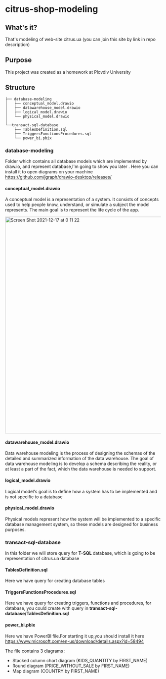 # citrus-shop-modeling

## What's it?

That's modeling of web-site citrus.ua (you can join this site by link in repo description) 

## Purpose 

This project was created as a homework at Plovdiv University

## Structure 

```
├── database-modeling                    
│   ├── conceptual_model.drawio         
│   ├── datawarehouse_model.drawio         
│   ├── logical_model.drawio               
│   └── physical_model.drawio
│
└──transact-sql-database
    ├── TablesDefinition.sql   
    ├── TriggersFunctionsProcedures.sql 
    └── power_bi.pbix   
```

### database-modeling 

Folder which contains all database models which are implemented by draw.io, and represent database,I'm going to show you later . Here you can install it to open diagrams on your machine https://github.com/jgraph/drawio-desktop/releases/

#### conceptual_model.drawio

A conceptual model is a representation of a system. It consists of concepts used to help people know, understand, or simulate a subject the model represents. The main goal is to represent the life cycle of the app. 

<img width="700" alt="Screen Shot 2021-12-17 at 0 11 22" src="https://user-images.githubusercontent.com/77781886/146456398-652f8b74-8da2-42c7-973e-f20fbfd7c1b0.png">

#### datawarehouse_model.drawio

Data warehouse modeling is the process of designing the schemas of the detailed and summarized information of the data warehouse. The goal of data warehouse modeling is to develop a schema describing the reality, or at least a part of the fact, which the data warehouse is needed to support.

#### logical_model.drawio 

Logical model's goal is to define how a system has to be implemented and is not specific to a database

#### physical_model.drawio

Physical models represent how the system will be implemented to a specific database management system, so these models are designed for business purposes.


### transact-sql-database

In this folder we will store query for  **T-SQL** database,  which is going to be representation of citrus.ua database 

#### TablesDefinition.sql

Here we have query for creating database tables

#### TriggersFunctionsProcedures.sql 

Here we have query for creating triggers, functions and procedures, for database, you could create with query in **transact-sql-database/TablesDefinition.sql** 

#### power_bi.pbix

Here we have PowerBI file.For starting it up,you should install it here https://www.microsoft.com/en-us/download/details.aspx?id=58494 

The file contains 3 diagrams :

- Stacked column chart diagram (KIDS_QUANTITY by FIRST_NAME)
- Round diagram (PRICE_WITHOUT_SALE by FIRST_NAME)
- Map diagram (COUNTRY by FIRST_NAME)
